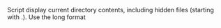 Script display current directory contents, including hidden files (starting with .). Use the long format
